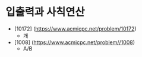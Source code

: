 입출력과 사칙연산
==========================================================================================
* [10172] (https://www.acmicpc.net/problem/10172)
  * 개
* [1008] (https://www.acmicpc.net/problem//1008)
  * A/B
